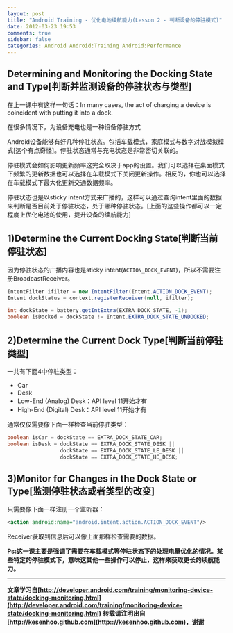 ```yaml
---
layout: post
title: "Android Training - 优化电池续航能力(Lesson 2 - 判断设备的停驻模式)"
date: 2012-03-23 19:53
comments: true
sidebar: false
categories: Android Android:Training Android:Performance
---
```


## Determining and Monitoring the Docking State and Type[判断并监测设备的停驻状态与类型]
在上一课中有这样一句话：In many cases, the act of charging a device is coincident with putting it into a dock.

在很多情况下，为设备充电也是一种设备停驻方式

Android设备能够有好几种停驻状态。包括车载模式，家庭模式与数字对战模拟模式[这个有点奇怪]。停驻状态通常与充电状态是非常密切关联的。

停驻模式会如何影响更新频率这完全取决于app的设置。我们可以选择在桌面模式下频繁的更新数据也可以选择在车载模式下关闭更新操作。相反的，你也可以选择在车载模式下最大化更新交通数据频率。

<!-- More -->

停驻状态也是以sticky intent方式来广播的，这样可以通过查询intent里面的数据来判断是否目前处于停驻状态，处于哪种停驻状态。[上面的这些操作都可以一定程度上优化电池的使用，提升设备的续航能力]

## 1)Determine the Current Docking State[判断当前停驻状态]
因为停驻状态的广播内容也是sticky intent(`ACTION_DOCK_EVENT`)，所以不需要注册BroadcastReceiver。
```java
IntentFilter ifilter = new IntentFilter(Intent.ACTION_DOCK_EVENT);  
Intent dockStatus = context.registerReceiver(null, ifilter);  

int dockState = battery.getIntExtra(EXTRA_DOCK_STATE, -1);  
boolean isDocked = dockState != Intent.EXTRA_DOCK_STATE_UNDOCKED;  
```
## 2)Determine the Current Dock Type[判断当前停驻类型]
一共有下面4中停驻类型：

* Car
* Desk
* Low-End (Analog) Desk：API level 11开始才有
* High-End (Digital) Desk：API level 11开始才有

通常仅仅需要像下面一样检查当前停驻类型：
```java
boolean isCar = dockState == EXTRA_DOCK_STATE_CAR;  
boolean isDesk = dockState == EXTRA_DOCK_STATE_DESK ||   
                 dockState == EXTRA_DOCK_STATE_LE_DESK ||  
                 dockState == EXTRA_DOCK_STATE_HE_DESK;  
```
## 3)Monitor for Changes in the Dock State or Type[监测停驻状态或者类型的改变]
只需要像下面一样注册一个监听器：
```xml
<action android:name="android.intent.action.ACTION_DOCK_EVENT"/>
```
Receiver获取到信息后可以像上面那样检查需要的数据。

**Ps:这一课主要是强调了需要在车载模式等停驻状态下的处理电量优化的情况。某些特定的停驻模式下，意味这其他一些操作可以停止，这样来获取更长的续航能力。**

***
**文章学习自[http://developer.android.com/training/monitoring-device-state/docking-monitoring.html](http://developer.android.com/training/monitoring-device-state/docking-monitoring.html)**
**转载请注明出自[http://kesenhoo.github.com](http:://kesenhoo.github.com)，谢谢**

